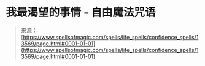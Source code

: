 <!--yml

分类：未分类

日期：2024年06月12日 18:52:04

-->

# 我最渴望的事情 - 自由魔法咒语

> 来源：[https://www.spellsofmagic.com/spells/life_spells/confidence_spells/13569/page.html#0001-01-01](https://www.spellsofmagic.com/spells/life_spells/confidence_spells/13569/page.html#0001-01-01)
